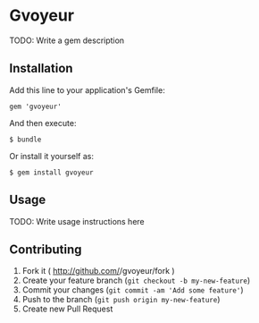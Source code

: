 # Gvoyeur

TODO: Write a gem description

## Installation

Add this line to your application's Gemfile:

    gem 'gvoyeur'

And then execute:

    $ bundle

Or install it yourself as:

    $ gem install gvoyeur

## Usage

TODO: Write usage instructions here

## Contributing

1. Fork it ( http://github.com/<my-github-username>/gvoyeur/fork )
2. Create your feature branch (`git checkout -b my-new-feature`)
3. Commit your changes (`git commit -am 'Add some feature'`)
4. Push to the branch (`git push origin my-new-feature`)
5. Create new Pull Request
